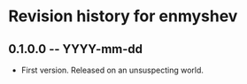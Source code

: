 # Revision history for enmyshev

## 0.1.0.0 -- YYYY-mm-dd

* First version. Released on an unsuspecting world.
